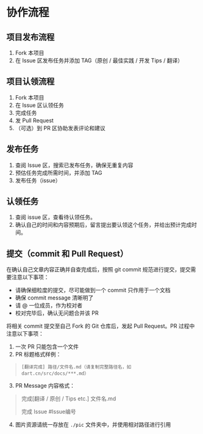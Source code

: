 # 协作流程

## 项目发布流程

1. Fork 本项目
2. 在 Issue 区发布任务并添加 TAG（原创 / 最佳实践 / 开发 Tips / 翻译）

## 项目认领流程

1. Fork 本项目
2. 在 Issue 区认领任务
3. 完成任务
4. 发 Pull Request
5. （可选）到 PR 区协助发表评论和建议

## 发布任务

1. 查阅 Issue 区，搜索已发布任务，确保无重复内容
2. 预估任务完成所需时间，并添加 TAG
3. 发布任务（issue）

## 认领任务

1. 查阅 issue 区，查看待认领任务。
2. 确认自己的时间和内容预期后，留言提出要认领这个任务，并给出预计完成时间。

## 提交（commit 和 Pull Request）

在确认自己文章内容正确并自查完成后，按照 git commit 规范进行提交，提交需要注意以下事项：

- 请确保细粒度的提交，尽可能做到一个 commit 只作用于一个文档
- 确保 commit message 清晰明了
- 请 @ 一位成员，作为校对者
- 校对完毕后，确认无问题合并该 PR

将相关 commit 提交至自己 Fork 的 Git 仓库后，发起 Pull Request。PR 过程中注意以下事项：

1. 一次 PR 只能包含一个文件
2. PR 标题格式样例：

> `[翻译完成] 路径/文件名.md（请复制完整路径名，如 dart.cn/src/docs/***.md）`

3. PR Message 内容格式：

> 完成[翻译 / 原创 / Tips etc.] 文件名.md
>
> 完成 Issue #Issue编号

4. 图片资源请统一存放在 `./pic` 文件夹中，并使用相对路径进行引用
